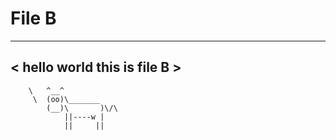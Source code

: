 
 # File B
 ____________________________
< hello world this is file B >
 ----------------------------
        \   ^__^
         \  (oo)\_______
            (__)\       )\/\
                ||----w |
                ||     ||

